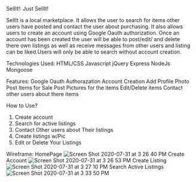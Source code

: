 SellIt!: 
Just SellIt!

SellIt is a local marketplace. It allows the user to search for items other users have posted and contact the user about purchasing. It also allows users to create an account using Google Oauth authorization. Once an account has been created the user will be able to post/edit/ and delete there own listings as well as receive messages from other users and listing can be liked.Users will only be able to search without account creation.

Technologies Used:
HTML/CSS
Javascript
jQuery
Express
NodeJs
Mongoose


Features:
    Google Oauth Authorazation
    Account Creation
    Add Profile Photo
    Post Items for Sale
    Post Pictures for the items
    Edit/Delete items 
    Contact other users about there items

How to Use?
1. Create account
2. Search for active listings
3. Contact Other users about Their listings
4. Create listings w/Pic
5. Edit or Delete Your Listings

Wireframe:
HomePage
![Screen Shot 2020-07-31 at 3 26 40 PM](https://user-images.githubusercontent.com/66657472/89082644-6e003b80-d343-11ea-9574-3de6be5813eb.png)
Create Account
![Screen Shot 2020-07-31 at 3 26 53 PM](https://user-images.githubusercontent.com/66657472/89082703-a3a52480-d343-11ea-8625-0db847af3c07.png)
Create Listing
![Screen Shot 2020-07-31 at 3 27 10 PM](https://user-images.githubusercontent.com/66657472/89082640-6a6cb480-d343-11ea-96b5-b3b4ccd98ed4.png)
Search Active Listings
![Screen Shot 2020-07-31 at 3 33 50 PM](https://user-images.githubusercontent.com/66657472/89082637-68a2f100-d343-11ea-86a4-c6aeff526a29.png)

